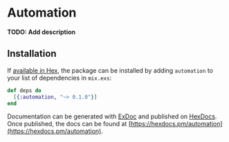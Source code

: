 # Automation

**TODO: Add description**

## Installation

If [available in Hex](https://hex.pm/docs/publish), the package can be installed
by adding `automation` to your list of dependencies in `mix.exs`:

```elixir
def deps do
  [{:automation, "~> 0.1.0"}]
end
```

Documentation can be generated with [ExDoc](https://github.com/elixir-lang/ex_doc)
and published on [HexDocs](https://hexdocs.pm). Once published, the docs can
be found at [https://hexdocs.pm/automation](https://hexdocs.pm/automation).

